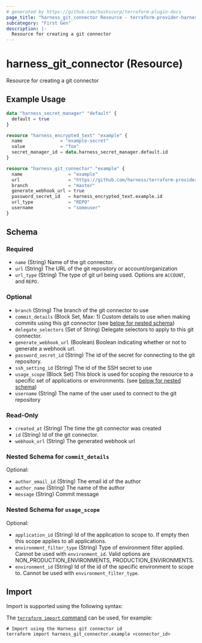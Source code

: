 ```yaml
---
# generated by https://github.com/hashicorp/terraform-plugin-docs
page_title: "harness_git_connector Resource - terraform-provider-harness"
subcategory: "First Gen"
description: |-
  Resource for creating a git connector
---
```


# harness_git_connector (Resource)

Resource for creating a git connector

## Example Usage

```terraform
data "harness_secret_manager" "default" {
  default = true
}

resource "harness_encrypted_text" "example" {
  name              = "example-secret"
  value             = "foo"
  secret_manager_id = data.harness_secret_manager.default.id
}

resource "harness_git_connector" "example" {
  name                 = "example"
  url                  = "https://github.com/harness/terraform-provider-harness"
  branch               = "master"
  generate_webhook_url = true
  password_secret_id   = harness_encrypted_text.example.id
  url_type             = "REPO"
  username             = "someuser"
}
```

<!-- schema generated by tfplugindocs -->
## Schema

### Required

- `name` (String) Name of the git connector.
- `url` (String) The URL of the git repository or account/organization
- `url_type` (String) The type of git url being used. Options are `ACCOUNT`, and `REPO.`

### Optional

- `branch` (String) The branch of the git connector to use
- `commit_details` (Block Set, Max: 1) Custom details to use when making commits using this git connector (see [below for nested schema](#nestedblock--commit_details))
- `delegate_selectors` (Set of String) Delegate selectors to apply to this git connector.
- `generate_webhook_url` (Boolean) Boolean indicating whether or not to generate a webhook url.
- `password_secret_id` (String) The id of the secret for connecting to the git repository.
- `ssh_setting_id` (String) The id of the SSH secret to use
- `usage_scope` (Block Set) This block is used for scoping the resource to a specific set of applications or environments. (see [below for nested schema](#nestedblock--usage_scope))
- `username` (String) The name of the user used to connect to the git repository

### Read-Only

- `created_at` (String) The time the git connector was created
- `id` (String) Id of the git connector.
- `webhook_url` (String) The generated webhook url

<a id="nestedblock--commit_details"></a>
### Nested Schema for `commit_details`

Optional:

- `author_email_id` (String) The email id of the author
- `author_name` (String) The name of the author
- `message` (String) Commit message


<a id="nestedblock--usage_scope"></a>
### Nested Schema for `usage_scope`

Optional:

- `application_id` (String) Id of the application to scope to. If empty then this scope applies to all applications.
- `environment_filter_type` (String) Type of environment filter applied. Cannot be used with `environment_id`. Valid options are NON_PRODUCTION_ENVIRONMENTS, PRODUCTION_ENVIRONMENTS.
- `environment_id` (String) Id of the id of the specific environment to scope to. Cannot be used with `environment_filter_type`.

## Import

Import is supported using the following syntax:

The [`terraform import` command](https://developer.hashicorp.com/terraform/cli/commands/import) can be used, for example:

```shell
# Import using the Harness git connector id
terraform import harness_git_connector.example <connector_id>
```
